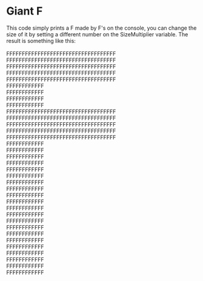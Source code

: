 # Giant F
This code simply prints a F made by F's on the console, you can change the size of it by setting a different number on the SizeMultiplier variable. The result is something like this:
<br>
<br>
FFFFFFFFFFFFFFFFFFFFFFFFFFFFFFFFFFF<br>
FFFFFFFFFFFFFFFFFFFFFFFFFFFFFFFFFFF<br>
FFFFFFFFFFFFFFFFFFFFFFFFFFFFFFFFFFF<br>
FFFFFFFFFFFFFFFFFFFFFFFFFFFFFFFFFFF<br>
FFFFFFFFFFFFFFFFFFFFFFFFFFFFFFFFFFF<br>
FFFFFFFFFFFF<br>
FFFFFFFFFFFF<br>
FFFFFFFFFFFF<br>
FFFFFFFFFFFF<br>
FFFFFFFFFFFFFFFFFFFFFFFFFFFFFFFFFFF<br>
FFFFFFFFFFFFFFFFFFFFFFFFFFFFFFFFFFF<br>
FFFFFFFFFFFFFFFFFFFFFFFFFFFFFFFFFFF<br>
FFFFFFFFFFFFFFFFFFFFFFFFFFFFFFFFFFF<br>
FFFFFFFFFFFFFFFFFFFFFFFFFFFFFFFFFFF<br>
FFFFFFFFFFFF<br>
FFFFFFFFFFFF<br>
FFFFFFFFFFFF<br>
FFFFFFFFFFFF<br>
FFFFFFFFFFFF<br>
FFFFFFFFFFFF<br>
FFFFFFFFFFFF<br>
FFFFFFFFFFFF<br>
FFFFFFFFFFFF<br>
FFFFFFFFFFFF<br>
FFFFFFFFFFFF<br>
FFFFFFFFFFFF<br>
FFFFFFFFFFFF<br>
FFFFFFFFFFFF<br>
FFFFFFFFFFFF<br>
FFFFFFFFFFFF<br>
FFFFFFFFFFFF<br>
FFFFFFFFFFFF<br>
FFFFFFFFFFFF<br>
FFFFFFFFFFFF<br>
FFFFFFFFFFFF<br>
